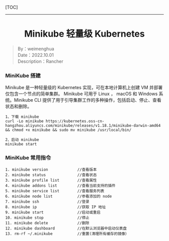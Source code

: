 [TOC]

---

<h1 align="center">Minikube 轻量级 Kubernetes</h1>

> By：weimenghua  
> Date：2022.10.01   
> Description：Rancher



### MiniKube 搭建

Minikube 是一种轻量级的 Kubernetes 实现，可在本地计算机上创建 VM 并部署仅包含一个节点的简单集群。 Minikube 可用于 Linux ， macOS 和 Windows 系统。Minikube CLI 提供了用于引导集群工作的多种操作，包括启动、停止、查看状态和删除。
```
1、下载 minikube
curl -Lo minikube https://kubernetes.oss-cn-hangzhou.aliyuncs.com/minikube/releases/v1.18.1/minikube-darwin-amd64 && chmod +x minikube && sudo mv minikube /usr/local/bin/

2、启动 minikube
minikube start      
```



### MiniKube 常用指令

```
1. minikube version             //查看版本
2. minikube status              //查看状态
3. minikube profile list        //查看属性
4. minikube addons list         //查看当前支持的插件
5. minikube service list        //查看服务列表
6. minikube node list           //参看添加的 node
7. minikube ssh                 //登录
8. minikube ip                  //获取 IP 地址
9. minikube start               //启动或重启
10. minikube stop               //停止
11. minikube delete             //删除
12. minikube dashboard          //在默认浏览器中启动仪表盘
13. rm-rf ~/.minikube           //重置(清理所有缓存的镜像）
```

